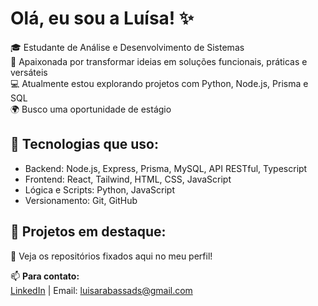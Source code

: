 # Olá, eu sou a Luísa! ✨

🎓 Estudante de Análise e Desenvolvimento de Sistemas  
🚀 Apaixonada por transformar ideias em soluções funcionais, práticas e versáteis  
💻 Atualmente estou explorando projetos com Python, Node.js, Prisma e SQL  
🌍 Busco uma oportunidade de estágio

## 🧠 Tecnologias que uso:
- Backend: Node.js, Express, Prisma, MySQL, API RESTful, Typescript
- Frontend: React, Tailwind, HTML, CSS, JavaScript
- Lógica e Scripts: Python, JavaScript
- Versionamento: Git, GitHub

## 💼 Projetos em destaque:
🔗 Veja os repositórios fixados aqui no meu perfil!

📫 **Para contato:**  
[LinkedIn](https://www.linkedin.com/in/luísa-rabassa) | Email: luisarabassads@gmail.com
